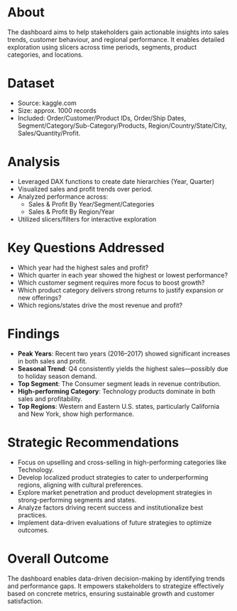 # About
The dashboard aims to help stakeholders gain actionable insights into sales trends, customer behaviour, and regional performance. It enables detailed exploration using slicers across time periods, segments, product categories, and locations.
# Dataset
- Source: kaggle.com
- Size: approx. 1000 records
- Included: Order/Customer/Product IDs, Order/Ship Dates, Segment/Category/Sub-Category/Products, Region/Country/State/City, Sales/Quantity/Profit.
# Analysis
- Leveraged DAX functions to create date hierarchies (Year, Quarter)
- Visualized sales and profit trends over period.
- Analyzed performance across:
  - Sales & Profit By Year/Segment/Categories
  - Sales & Profit By Region/Year
- Utilized slicers/filters for interactive exploration
# Key Questions Addressed
* Which year had the highest sales and profit?
* Which quarter in each year showed the highest or lowest performance?
* Which customer segment requires more focus to boost growth?
* Which product category delivers strong returns to justify expansion or new offerings?
* Which regions/states drive the most revenue and profit?
# Findings
* **Peak Years**: Recent two years (2016–2017) showed significant increases in both sales and profit.
* **Seasonal Trend**: Q4 consistently yields the highest sales—possibly due to holiday season demand.
* **Top Segment**: The Consumer segment leads in revenue contribution.
* **High-performing Category**: Technology products dominate in both sales and profitability.
* **Top Regions**: Western and Eastern U.S. states, particularly California and New York, show high performance.
# Strategic Recommendations
* Focus on upselling and cross-selling in high-performing categories like Technology.
* Develop localized product strategies to cater to underperforming regions, aligning with cultural preferences.
* Explore market penetration and product development strategies in strong-performing segments and states.
* Analyze factors driving recent success and institutionalize best practices.
* Implement data-driven evaluations of future strategies to optimize outcomes.
# Overall Outcome
The dashboard enables data-driven decision-making by identifying trends and performance gaps. It empowers stakeholders to strategize effectively based on concrete metrics, ensuring sustainable growth and customer satisfaction.
